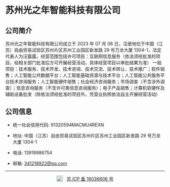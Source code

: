<span id="hidden-autonumber"></span>

<h1 class="article-title no-number">苏州光之年智能科技有限公司</h1>

<h2 class="article-title no-number">公司简介</h2>

苏州光之年智能科技有限公司成立于 2023 年 07 月 06 日，注册地位于中国（江苏）自由贸易试验区苏州片区苏州工业园区新发路 29 号万龙大厦 1304-1，法定代表人为汪露露。经营范围包括许可项目：互联网信息服务（依法须经批准的项目，经相关部门批准后方可开展经营活动，具体经营项目以审批结果为准） 一般项目：技术服务、技术开发、技术咨询、技术交流、技术转让、技术推广；软件销售；人工智能公共数据平台；人工智能基础资源与技术平台；人工智能公共服务平台技术咨询服务；人工智能硬件销售；社会经济咨询服务；市场调查（不含涉外调查）；信息咨询服务（不含许可类信息咨询服务）；电子产品销售；计算机软硬件及辅助设备批发（除依法须经批准的项目外，凭营业执照依法自主开展经营活动）

<h2 class="article-title no-number">公司信息</h2>

- 统一社会信用代码: 91320594MACMU4REXN

- 地址: 中国（江苏）自由贸易试验区苏州片区苏州工业园区新发路 29 号万龙大厦 1304-1

- 电话: 13918986754

- 邮箱: 341218922@qq.com

---

<center><a href="http://www.beian.gov.cn/portal/registerSystemInfo" target="_blank" class="ali-report-link"><img src="assets/beian.avif" style="padding: 0px;width: 20px;display: inline-block;height: 20px;margin-right: 12px;vertical-align: top;" alt="苏ICP备 16036606号"><span class="ali-report-link-text">苏 ICP 备 16036606 号</span></a></center>
